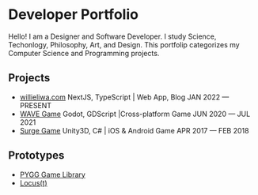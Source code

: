 # Developer Portfolio

Hello! I am a Designer and Software Developer. I study Science, Techonlogy, Philosophy, Art, and Design. This portfolip categorizes my Computer Science and Programming projects.

## Projects

- [willieliwa.com](https://willieliwa.com/) NextJS, TypeScript | Web App, Blog
JAN 2022 — PRESENT
- [WAVE Game](https://willieljohnson.itch.io/wave-shooter) Godot, GDScript |Cross-platform Game
JUN 2020 — JUL 2021
- [Surge Game](https://play.google.com/store/apps/details?id=com.willynillygames.surge&hl=en&gl=US&pli=1) Unity3D, C# | iOS & Android Game 
 APR 2017 — FEB 2018
 
 ## Prototypes
 
 - [PYGG Game Library](https://github.com/willieLjohnson/pygg)
 - [Locus(t)](https://github.com/willieLjohnson/locus)
